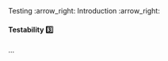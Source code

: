 <link rel="stylesheet" href="{{baseUrl}}/css/textbook.css">

<div class="website-content">

<div id="path">Testing :arrow_right: Introduction :arrow_right:</div>

<div id="title">

#### Testability :three:

</div>

<div id="body">

...

</div>

</div>
